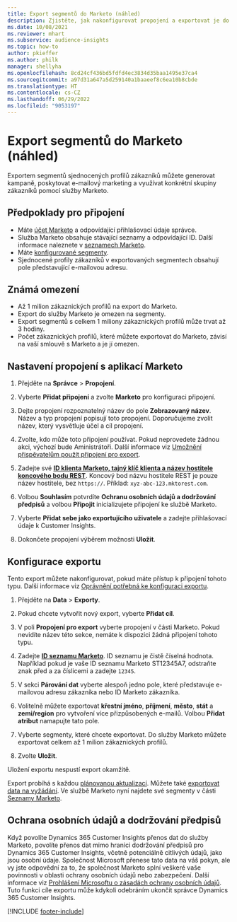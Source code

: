 ```yaml
---
title: Export segmentů do Marketo (náhled)
description: Zjistěte, jak nakonfigurovat propojení a exportovat je do Marketo.
ms.date: 10/08/2021
ms.reviewer: mhart
ms.subservice: audience-insights
ms.topic: how-to
author: pkieffer
ms.author: philk
manager: shellyha
ms.openlocfilehash: 8cd24cf436bd5fdfd4ec3834d35baa1495e37ca4
ms.sourcegitcommit: a97d31a647a5d259140a1baaeef8c6ea10b8cbde
ms.translationtype: HT
ms.contentlocale: cs-CZ
ms.lasthandoff: 06/29/2022
ms.locfileid: "9053197"
---
```

# <a name="export-segments-to-marketo-preview"></a>Export segmentů do Marketo (náhled)

Exportem segmentů sjednocených profilů zákazníků můžete generovat kampaně, poskytovat e-mailový marketing a využívat konkrétní skupiny zákazníků pomocí služby Marketo.

## <a name="prerequisites-for-connection"></a>Předpoklady pro připojení

-   Máte [účet Marketo](https://login.marketo.com/) a odpovídající přihlašovací údaje správce.
-   Služba Marketo obsahuje stávající seznamy a odpovídající ID. Další informace naleznete v [seznamech Marketo](https://docs.marketo.com/display/public/DOCS/Understanding+Static+Lists).
-   Máte [konfigurované segmenty](segments.md).
-   Sjednocené profily zákazníků v exportovaných segmentech obsahují pole představující e-mailovou adresu.

## <a name="known-limitations"></a>Známá omezení

- Až 1 milion zákaznických profilů na export do Marketo.
- Export do služby Marketo je omezen na segmenty.
- Export segmentů s celkem 1 miliony zákaznických profilů může trvat až 3 hodiny. 
- Počet zákaznických profilů, které můžete exportovat do Marketo, závisí na vaší smlouvě s Marketo a je jí omezen.

## <a name="set-up-connection-to-marketo"></a>Nastavení propojení s aplikací Marketo

1. Přejděte na **Správce** > **Propojení**.

1. Vyberte **Přidat připojení** a zvolte **Marketo** pro konfiguraci připojení.

1. Dejte propojení rozpoznatelný název do pole **Zobrazovaný název**. Název a typ propojení popisují toto propojení. Doporučujeme zvolit název, který vysvětluje účel a cíl propojení.

1. Zvolte, kdo může toto připojení používat. Pokud neprovedete žádnou akci, výchozí bude Aministrátoři. Další informace viz [Umožnění přispěvatelům použít připojení pro export](connections.md#allow-contributors-to-use-a-connection-for-exports).

1. Zadejte své **[ID klienta Marketo, tajný klíč klienta a název hostitele koncového bodu REST](https://developers.marketo.com/rest-api/authentication/)**. Koncový bod názvu hostitele REST je pouze název hostitele, bez `https://`. Příklad: `xyz-abc-123.mktorest.com`. 

1. Volbou **Souhlasím** potvrdíte **Ochranu osobních údajů a dodržování předpisů** a volbou **Připojit** inicializujete připojení ke službě Marketo.

1. Vyberte **Přidat sebe jako exportujícího uživatele** a zadejte přihlašovací údaje k Customer Insights.

1. Dokončete propojení výběrem možnosti **Uložit**.

## <a name="configure-an-export"></a>Konfigurace exportu

Tento export můžete nakonfigurovat, pokud máte přístup k připojení tohoto typu. Další informace viz [Oprávnění potřebná ke konfiguraci exportu](export-destinations.md#set-up-a-new-export).

1. Přejděte na **Data** > **Exporty**.

1. Pokud chcete vytvořit nový export, vyberte **Přidat cíl**.

1. V poli **Propojení pro export** vyberte propojení v části Marketo. Pokud nevidíte název této sekce, nemáte k dispozici žádná připojení tohoto typu.

1. Zadejte **[ID seznamu Marketo](https://docs.marketo.com/display/public/DOCS/Understanding+Static+Lists)**. ID seznamu je čistě číselná hodnota. Například pokud je vaše ID seznamu Marketo ST12345A7, odstraňte znak před a za číslicemi a zadejte `12345`. 

1. V sekci **Párování dat** vyberte alespoň jedno pole, které představuje e-mailovou adresu zákazníka nebo ID Marketo zákazníka. 

1. Volitelně můžete exportovat **křestní jméno**, **příjmení**, **město**, **stát** a **zemi/region** pro vytvoření více přizpůsobených e-mailů. Volbou **Přidat atribut** namapujte tato pole.

1. Vyberte segmenty, které chcete exportovat. Do služby Marketo můžete exportovat celkem až 1 milion zákaznických profilů.

1. Zvolte **Uložit**.

Uložení exportu nespustí export okamžitě.

Export probíhá s každou [plánovanou aktualizací](system.md#schedule-tab). Můžete také [exportovat data na vyžádání](export-destinations.md#run-exports-on-demand). Ve službě Marketo nyní najdete své segmenty v části [Seznamy Marketo](https://docs.marketo.com/display/public/DOCS/Understanding+Static+Lists).


## <a name="data-privacy-and-compliance"></a>Ochrana osobních údajů a dodržování předpisů

Když povolíte Dynamics 365 Customer Insights přenos dat do služby Marketo, povolíte přenos dat mimo hranici dodržování předpisů pro Dynamics 365 Customer Insights, včetně potenciálně citlivých údajů, jako jsou osobní údaje. Společnost Microsoft přenese tato data na váš pokyn, ale vy jste odpovědní za to, že společnost Marketo splní veškeré vaše povinnosti v oblasti ochrany osobních údajů nebo zabezpečení. Další informace viz [Prohlášení Microsoftu o zásadách ochrany osobních údajů](https://go.microsoft.com/fwlink/?linkid=396732).
Tuto funkci cíle exportu může kdykoli odebráním ukončit správce Dynamics 365 Customer Insights.


[!INCLUDE [footer-include](includes/footer-banner.md)]

